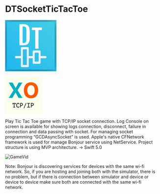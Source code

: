 # DTSocketTicTacToe

![Screenshot](https://github.com/Dhaval1094/DTScrollableTabbar-Swift/blob/master/Screenshots/Logo/icon_logo.png)

![AppLogo](https://github.com/Dhaval1094/DTSocketTicTacToe/blob/master/App%20Logo.png)

Play Tic Tac Toe game with TCP/IP socket connection. Log Console on screen is available for showing logs connection, disconnect, failure in connection and data passing with socket. For managing socket programming “GCDAsyncSocket” is used. Apple's native CFNetwork framework is used for manage Bonjour service using NetService. Project structure is using MVP architecture. -> Swift 5.0

![GameVid](https://github.com/Dhaval1094/DTSocketTicTacToe/blob/master/game-video.gif)

Note: Bonjour is discovering services for devices with the same wi-fi network. So, if you are hosting and joining both with the simulator, there is no problem, but if there is connection between simulator and device or device to device make sure both are connected with the same wi-fi network.
